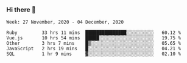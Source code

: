 ### Hi there 👋

<!--START_SECTION:waka-->
```text
Week: 27 November, 2020 - 04 December, 2020

Ruby         33 hrs 11 mins  ███████████████░░░░░░░░░░   60.12 % 
Vue.js       10 hrs 54 mins  █████░░░░░░░░░░░░░░░░░░░░   19.75 % 
Other        3 hrs 7 mins    █▒░░░░░░░░░░░░░░░░░░░░░░░   05.65 % 
JavaScript   2 hrs 19 mins   █░░░░░░░░░░░░░░░░░░░░░░░░   04.21 % 
SQL          1 hr 9 mins     ▓░░░░░░░░░░░░░░░░░░░░░░░░   02.10 % 
```
<!--END_SECTION:waka-->

<!--
**yqmmm/yqmmm** is a ✨ _special_ ✨ repository because its `README.md` (this file) appears on your GitHub profile.

Here are some ideas to get you started:

- 🔭 I’m currently working on ...
- 🌱 I’m currently learning ...
- 👯 I’m looking to collaborate on ...
- 🤔 I’m looking for help with ...
- 💬 Ask me about ...
- 📫 How to reach me: ...
- 😄 Pronouns: ...
- ⚡ Fun fact: ...
-->
